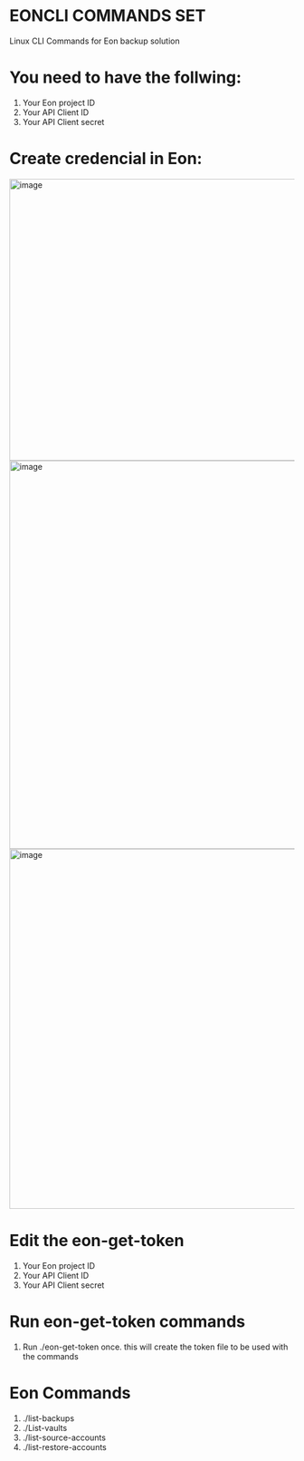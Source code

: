 # EONCLI COMMANDS SET
Linux CLI Commands for Eon backup solution 

# You need to have the follwing:
  1. Your Eon project ID
  2. Your API Client ID 
  3. Your API Client secret 


# Create credencial in Eon:
<img width="1213" height="497" alt="image" src="https://github.com/user-attachments/assets/0ff7f6cd-e426-4e74-9ab2-e957fac385be" />
  <img width="1561" height="685" alt="image" src="https://github.com/user-attachments/assets/e880941e-6b76-439b-a5f8-9aa438c97764" />
    <img width="1496" height="635" alt="image" src="https://github.com/user-attachments/assets/e6436041-2715-4c04-b947-2521c888dcbf" />


# Edit the eon-get-token 
  1. Your Eon project ID
  2. Your API Client ID 
  3. Your API Client secret 

# Run eon-get-token commands
  1. Run ./eon-get-token once. this will create the token file to be used with the commands 

# Eon Commands
  1. ./list-backups
  2. ./List-vaults
  3. ./list-source-accounts
  4. ./list-restore-accounts

 
